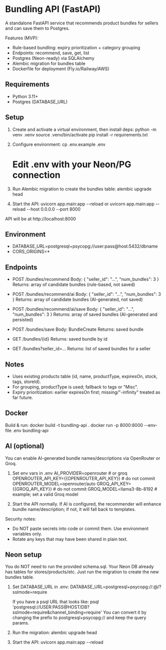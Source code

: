 # Bundling API (FastAPI)

A standalone FastAPI service that recommends product bundles for sellers and can save them to Postgres.

Features (MVP):
- Rule-based bundling: expiry prioritization + category grouping
- Endpoints: recommend, save, get, list
- Postgres (Neon-ready) via SQLAlchemy
- Alembic migration for bundles table
- Dockerfile for deployment (Fly.io/Railway/AWS)

## Requirements
- Python 3.11+
- Postgres (DATABASE_URL)

## Setup
1) Create and activate a virtual environment, then install deps:
   python -m venv .venv
   source .venv/bin/activate
   pip install -r requirements.txt

2) Configure environment:
   cp .env.example .env
   # Edit .env with your Neon/PG connection

3) Run Alembic migration to create the bundles table:
   alembic upgrade head

4) Start the API:
   uvicorn app.main:app --reload
   or
   uvicorn app.main:app --reload --host 0.0.0.0 --port 8000

API will be at http://localhost:8000

## Environment
- DATABASE_URL=postgresql+psycopg://user:pass@host:5432/dbname
- CORS_ORIGINS=*

## Endpoints
- POST /bundles/recommend
  Body: { "seller_id": "...", "num_bundles": 3 }
  Returns: array of candidate bundles (rule-based, not saved)

- POST /bundles/recommend/ai
  Body: { "seller_id": "...", "num_bundles": 3 }
  Returns: array of candidate bundles (AI-generated, not saved)

- POST /bundles/recommend/ai/save
  Body: { "seller_id": "...", "num_bundles": 3 }
  Returns: array of saved bundles (AI-generated and persisted)

- POST /bundles/save
  Body: BundleCreate
  Returns: saved bundle

- GET /bundles/{id}
  Returns: saved bundle by id

- GET /bundles?seller_id=...
  Returns: list of saved bundles for a seller

## Notes
- Uses existing products table (id, name, productType, expiresOn, stock, tags, storeId).
- For grouping, productType is used; fallback to tags or "Misc".
- Expiry prioritization: earlier expiresOn first; missing/"-infinity" treated as far future.

## Docker
Build & run:
  docker build -t bundling-api .
  docker run -p 8000:8000 --env-file .env bundling-api

## AI (optional)
You can enable AI-generated bundle names/descriptions via OpenRouter or Groq.

1) Set env vars in .env
   AI_PROVIDER=openrouter        # or groq
   OPENROUTER_API_KEY={{OPENROUTER_API_KEY}}  # do not commit
   OPENROUTER_MODEL=openrouter/auto
   GROQ_API_KEY={{GROQ_API_KEY}}             # do not commit
   GROQ_MODEL=llama3-8b-8192                 # example; set a valid Groq model

2) Start the API normally. If AI is configured, the recommender will enhance bundle name/description; if not, it will fall back to templates.

Security notes:
- Do NOT paste secrets into code or commit them. Use environment variables only.
- Rotate any keys that may have been shared in plain text.

## Neon setup
You do NOT need to run the provided schema.sql. Your Neon DB already has tables for stores/products/etc. Just run the migration to create the new bundles table.

1) Set DATABASE_URL in .env:
   DATABASE_URL=postgresql+psycopg://<user>:<password>@<host>/<db>?sslmode=require

   If you have a psql URL that looks like:
   psql 'postgresql://USER:PASS@HOST/DB?sslmode=require&channel_binding=require'
   You can convert it by changing the prefix to postgresql+psycopg:// and keep the query params.

2) Run the migration:
   alembic upgrade head

3) Start the API:
   uvicorn app.main:app --reload

